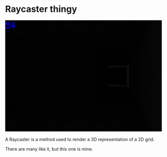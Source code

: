 # Raycaster thingy

![Screenshot of this raycaster v3](/readmeimgs/v4.png)

A Raycaster is a method used to render a 3D representation of a 2D grid.

There are many like it, but this one is mine.